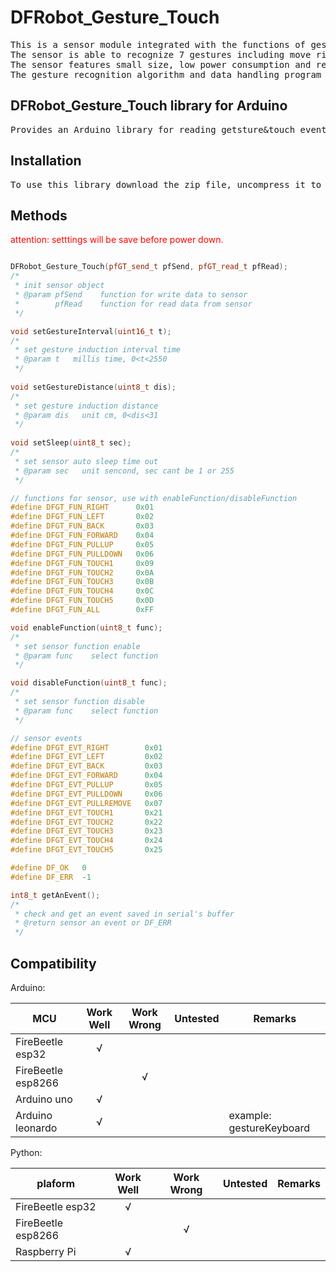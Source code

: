# DFRobot_Gesture_Touch
<pre>
This is a sensor module integrated with the functions of gesture recognition and touch recognition. It has a maximum detection range of 30cm.  
The sensor is able to recognize 7 gestures including move right, move left, forward, backward, press down, stretch up, and release after stretching up and pressing down. It can also identify 5 way touch signal and is equipped with the functionality of auto sleep and wake up.
The sensor features small size, low power consumption and reliable detection sensitivity with the operating current of 56.3mA and sleep current of 40uA.
The gesture recognition algorithm and data handling program have been burned into the module, which ensures concise and reliable output data. The sensor can directly communicate with Arduino controller, Raspberry Pi controller and host computer via serial port. The packet format is 8-bit data frame.
</pre>

## DFRobot_Gesture_Touch library for Arduino
<pre>
Provides an Arduino library for reading getsture&touch event and setting to sensor.
</pre>

## Installation
<pre>
To use this library download the zip file, uncompress it to a folder named DFRobot_Gesture_Touch.
</pre>

## Methods

<span style="color: red">attention: setttings will be save before power down.</span>
```C++

DFRobot_Gesture_Touch(pfGT_send_t pfSend, pfGT_read_t pfRead);
/*
 * init sensor object
 * @param pfSend    function for write data to sensor
 *        pfRead    function for read data from sensor
 */

void setGestureInterval(uint16_t t);
/*
 * set gesture induction interval time
 * @param t   millis time, 0<t<2550
 */
 
void setGestureDistance(uint8_t dis);
/*
 * set gesture induction distance
 * @param dis   unit cm, 0<dis<31
 */
 
void setSleep(uint8_t sec);
/*
 * set sensor auto sleep time out
 * @param sec   unit sencond, sec cant be 1 or 255
 */

// functions for sensor, use with enableFunction/disableFunction
#define DFGT_FUN_RIGHT      0x01
#define DFGT_FUN_LEFT       0x02
#define DFGT_FUN_BACK       0x03
#define DFGT_FUN_FORWARD    0x04
#define DFGT_FUN_PULLUP     0x05
#define DFGT_FUN_PULLDOWN   0x06
#define DFGT_FUN_TOUCH1     0x09
#define DFGT_FUN_TOUCH2     0x0A
#define DFGT_FUN_TOUCH3     0x0B
#define DFGT_FUN_TOUCH4     0x0C
#define DFGT_FUN_TOUCH5     0x0D
#define DFGT_FUN_ALL        0xFF

void enableFunction(uint8_t func);
/*
 * set sensor function enable
 * @param func    select function
 */

void disableFunction(uint8_t func);
/*
 * set sensor function disable
 * @param func    select function
 */

// sensor events
#define DFGT_EVT_RIGHT        0x01
#define DFGT_EVT_LEFT         0x02
#define DFGT_EVT_BACK         0x03
#define DFGT_EVT_FORWARD      0x04
#define DFGT_EVT_PULLUP       0x05
#define DFGT_EVT_PULLDOWN     0x06
#define DFGT_EVT_PULLREMOVE   0x07
#define DFGT_EVT_TOUCH1       0x21
#define DFGT_EVT_TOUCH2       0x22
#define DFGT_EVT_TOUCH3       0x23
#define DFGT_EVT_TOUCH4       0x24
#define DFGT_EVT_TOUCH5       0x25

#define DF_OK   0
#define DF_ERR  -1

int8_t getAnEvent();
/*
 * check and get an event saved in serial's buffer
 * @return sensor an event or DF_ERR
 */
```

## Compatibility

Arduino:

MCU                | Work Well | Work Wrong | Untested  | Remarks
------------------ | :----------: | :----------: | :---------: | ----- 
FireBeetle esp32 |       √      |             |            |
FireBeetle esp8266 |             |      √       |            |
Arduino uno |       √      |             |            |
Arduino leonardo |      √       |             |            |  example: gestureKeyboard

Python:

plaform | Work Well | Work Wrong | Untested | Remarks
------------------ | :----------: | :----------: | :---------: | ----- 
FireBeetle esp32 |       √      |             |            |
FireBeetle esp8266 |             |      √       |            |
Raspberry Pi |       √      |             |            |
